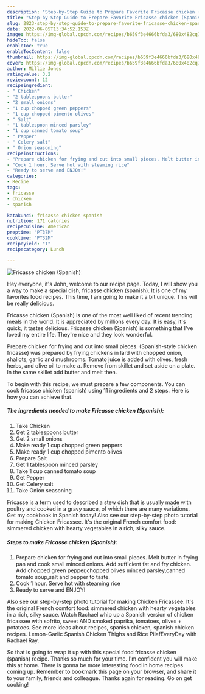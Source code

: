 ```yaml
---
description: "Step-by-Step Guide to Prepare Favorite Fricasse chicken (Spanish)"
title: "Step-by-Step Guide to Prepare Favorite Fricasse chicken (Spanish)"
slug: 2823-step-by-step-guide-to-prepare-favorite-fricasse-chicken-spanish
date: 2022-06-05T13:34:52.153Z
image: https://img-global.cpcdn.com/recipes/b659f3e4666bfda3/680x482cq70/fricasse-chicken-spanish-recipe-main-photo.jpg
hideToc: false
enableToc: true
enableTocContent: false
thumbnail: https://img-global.cpcdn.com/recipes/b659f3e4666bfda3/680x482cq70/fricasse-chicken-spanish-recipe-main-photo.jpg
cover: https://img-global.cpcdn.com/recipes/b659f3e4666bfda3/680x482cq70/fricasse-chicken-spanish-recipe-main-photo.jpg
author: Millie Jones
ratingvalue: 3.2
reviewcount: 12
recipeingredient:
- " Chicken"
- "2 tablespoons butter"
- "2 small onions"
- "1 cup chopped green peppers"
- "1 cup chopped pimento olives"
- " Salt"
- "1 tablespoon minced parsley"
- "1 cup canned tomato soup"
- " Pepper"
- " Celery salt"
- " Onion seasoning"
recipeinstructions:
- "Prepare chicken for frying and cut into small pieces. Melt butter in frying pan and cook small minced onions. Add sufficient fat and fry chicken. Add chopped green pepper,chopped olives minced parsley,canned tomato soup,salt and pepper to taste."
- "Cook 1 hour. Serve hot with steaming rice"
- "Ready to serve and ENJOY!"
categories:
- Recipe
tags:
- fricasse
- chicken
- spanish

katakunci: fricasse chicken spanish 
nutrition: 171 calories
recipecuisine: American
preptime: "PT37M"
cooktime: "PT32M"
recipeyield: "1"
recipecategory: Lunch

---
```



![Fricasse chicken (Spanish)](https://img-global.cpcdn.com/recipes/b659f3e4666bfda3/680x482cq70/fricasse-chicken-spanish-recipe-main-photo.jpg)

Hey everyone, it's John, welcome to our recipe page. Today, I will show you a way to make a special dish, fricasse chicken (spanish). It is one of my favorites food recipes. This time, I am going to make it a bit unique. This will be really delicious.

Fricasse chicken (Spanish) is one of the most well liked of recent trending meals in the world. It is appreciated by millions every day. It is easy, it's quick, it tastes delicious. Fricasse chicken (Spanish) is something that I've loved my entire life. They're nice and they look wonderful.

Prepare chicken for frying and cut into small pieces. (Spanish-style chicken fricasse) was prepared by frying chickens in lard with chopped onion, shallots, garlic and mushrooms. Tomato juice is added with olives, fresh herbs, and olive oil to make a. Remove from skillet and set aside on a plate. In the same skillet add butter and melt then.


To begin with this recipe, we must prepare a few components. You can cook fricasse chicken (spanish) using 11 ingredients and 2 steps. Here is how you can achieve that.

<!--inarticleads1-->

##### The ingredients needed to make Fricasse chicken (Spanish):

1. Take  Chicken
1. Get 2 tablespoons butter
1. Get 2 small onions
1. Make ready 1 cup chopped green peppers
1. Make ready 1 cup chopped pimento olives
1. Prepare  Salt
1. Get 1 tablespoon minced parsley
1. Take 1 cup canned tomato soup
1. Get  Pepper
1. Get  Celery salt
1. Take  Onion seasoning


Fricasse is a term used to described a stew dish that is usually made with poultry and cooked in a gravy sauce, of which there are many variations. Get my cookbook in Spanish today! Also see our step-by-step photo tutorial for making Chicken Fricassee. It&#39;s the original French comfort food: simmered chicken with hearty vegetables in a rich, silky sauce. 

<!--inarticleads2-->

##### Steps to make Fricasse chicken (Spanish):

1. Prepare chicken for frying and cut into small pieces. Melt butter in frying pan and cook small minced onions. Add sufficient fat and fry chicken. Add chopped green pepper,chopped olives minced parsley,canned tomato soup,salt and pepper to taste.
1. Cook 1 hour. Serve hot with steaming rice
1. Ready to serve and ENJOY!

Also see our step-by-step photo tutorial for making Chicken Fricassee. It&#39;s the original French comfort food: simmered chicken with hearty vegetables in a rich, silky sauce. Watch Rachael whip up a Spanish version of chicken fricassee with sofrito, sweet AND smoked paprika, tomatoes, olives + potatoes. See more ideas about recipes, spanish chicken, spanish chicken recipes. Lemon-Garlic Spanish Chicken Thighs and Rice PilafEveryDay with Rachael Ray. 

So that is going to wrap it up with this special food fricasse chicken (spanish) recipe. Thanks so much for your time. I'm confident you will make this at home. There is gonna be more interesting food in home recipes coming up. Remember to bookmark this page on your browser, and share it to your family, friends and colleague. Thanks again for reading. Go on get cooking!

